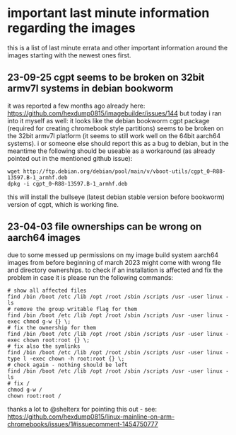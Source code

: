 # important last minute information regarding the images

this is a list of last minute errata and other important information around
the images starting with the newest ones first.

## 23-09-25 cgpt seems to be broken on 32bit armv7l systems in debian bookworm

it was reported a few months ago already here:
https://github.com/hexdump0815/imagebuilder/issues/144 but today i ran into it
myself as well: it looks like the debian bookworm cgpt package (required for
creating chromebook style partitions) seems to be broken on the 32bit armv7l
platform (it seems to still work well on the 64bit aarch64 systems). i or
someone else should report this as a bug to debian, but in the meantime the
following should be useable as a workaround (as already pointed out in the
mentioned github issue):
```
wget http://ftp.debian.org/debian/pool/main/v/vboot-utils/cgpt_0~R88-13597.B-1_armhf.deb
dpkg -i cgpt_0~R88-13597.B-1_armhf.deb
```
this will install the bullseye (latest debian stable version before bookworm)
version of cgpt, which is working fine.

## 23-04-03 file ownerships can be wrong on aarch64 images

due to some messed up permissions on my image build system aarch64 images
from before beginning of march 2023 might come with wrong file and directory
ownerships. to check if an installation is affected and fix the problem in
case it is please run the following commands:
```
# show all affected files
find /bin /boot /etc /lib /opt /root /sbin /scripts /usr -user linux -ls
# remove the group writable flag for them
find /bin /boot /etc /lib /opt /root /sbin /scripts /usr -user linux -exec chmod g-w {} \;
# fix the ownership for them
find /bin /boot /etc /lib /opt /root /sbin /scripts /usr -user linux -exec chown root:root {} \;
# fix also the symlinks
find /bin /boot /etc /lib /opt /root /sbin /scripts /usr -user linux -type l -exec chown -h root:root {} \;
# check again - nothing should be left
find /bin /boot /etc /lib /opt /root /sbin /scripts /usr -user linux -ls
# fix /
chmod g-w /
chown root:root /
```
thanks a lot to @shelterx for pointing this out - see:
https://github.com/hexdump0815/linux-mainline-on-arm-chromebooks/issues/1#issuecomment-1454750777
